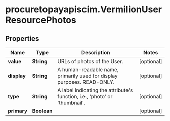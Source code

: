 # procuretopayapiscim.VermilionUserResourcePhotos

## Properties

Name | Type | Description | Notes
------------ | ------------- | ------------- | -------------
**value** | **String** | URLs of photos of the User. | [optional] 
**display** | **String** | A human-readable name, primarily used for display purposes. READ-ONLY. | [optional] 
**type** | **String** | A label indicating the attribute&#39;s function, i.e., &#39;photo&#39; or &#39;thumbnail&#39;. | [optional] 
**primary** | **Boolean** |  | [optional] 


